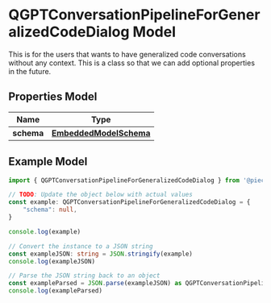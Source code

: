 
# QGPTConversationPipelineForGeneralizedCodeDialog Model

This is for the users that wants to have generalized code conversations without any context.  This is a class so that we can add optional properties in the future.

## Properties Model

Name | Type
------------ | -------------
**schema** | [**EmbeddedModelSchema**](EmbeddedModelSchema)

## Example Model

```typescript
import { QGPTConversationPipelineForGeneralizedCodeDialog } from '@pieces.app/pieces-os-client'

// TODO: Update the object below with actual values
const example: QGPTConversationPipelineForGeneralizedCodeDialog = {
    "schema": null,
}

console.log(example)

// Convert the instance to a JSON string
const exampleJSON: string = JSON.stringify(example)
console.log(exampleJSON)

// Parse the JSON string back to an object
const exampleParsed = JSON.parse(exampleJSON) as QGPTConversationPipelineForGeneralizedCodeDialog
console.log(exampleParsed)
```


